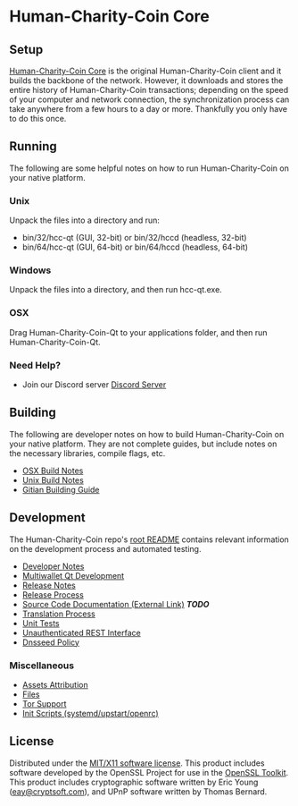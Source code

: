 Human-Charity-Coin Core
=====================

Setup
---------------------
[Human-Charity-Coin Core](https://www.hcccrypto.com) is the original Human-Charity-Coin client and it builds the backbone of the network. However, it downloads and stores the entire history of Human-Charity-Coin transactions; depending on the speed of your computer and network connection, the synchronization process can take anywhere from a few hours to a day or more. Thankfully you only have to do this once.

Running
---------------------
The following are some helpful notes on how to run Human-Charity-Coin on your native platform.

### Unix

Unpack the files into a directory and run:

- bin/32/hcc-qt (GUI, 32-bit) or bin/32/hccd (headless, 32-bit)
- bin/64/hcc-qt (GUI, 64-bit) or bin/64/hccd (headless, 64-bit)

### Windows

Unpack the files into a directory, and then run hcc-qt.exe.

### OSX

Drag Human-Charity-Coin-Qt to your applications folder, and then run Human-Charity-Coin-Qt.

### Need Help?

* Join our Discord server [Discord Server](https://discordapp.com/invite/9nzt37V)

Building
---------------------
The following are developer notes on how to build Human-Charity-Coin on your native platform. They are not complete guides, but include notes on the necessary libraries, compile flags, etc.

- [OSX Build Notes](build-osx.md)
- [Unix Build Notes](build-unix.md)
- [Gitian Building Guide](gitian-building.md)

Development
---------------------
The Human-Charity-Coin repo's [root README](https://github.com/hcc/hcc/blob/master/README.md) contains relevant information on the development process and automated testing.

- [Developer Notes](developer-notes.md)
- [Multiwallet Qt Development](multiwallet-qt.md)
- [Release Notes](release-notes.md)
- [Release Process](release-process.md)
- [Source Code Documentation (External Link)](https://dev.visucore.com/bitcoin/doxygen/) ***TODO***
- [Translation Process](translation_process.md)
- [Unit Tests](unit-tests.md)
- [Unauthenticated REST Interface](REST-interface.md)
- [Dnsseed Policy](dnsseed-policy.md)

### Miscellaneous
- [Assets Attribution](assets-attribution.md)
- [Files](files.md)
- [Tor Support](tor.md)
- [Init Scripts (systemd/upstart/openrc)](init.md)

License
---------------------
Distributed under the [MIT/X11 software license](http://www.opensource.org/licenses/mit-license.php).
This product includes software developed by the OpenSSL Project for use in the [OpenSSL Toolkit](https://www.openssl.org/). This product includes
cryptographic software written by Eric Young ([eay@cryptsoft.com](mailto:eay@cryptsoft.com)), and UPnP software written by Thomas Bernard.
